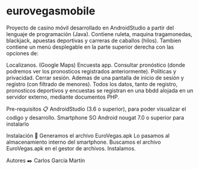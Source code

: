 # eurovegasmobile
Proyecto de casino móvil desarrollado en AndroidStudio a partir del lenguaje de programación (Java). Contiene ruleta, maquina tragamonedas, blackjack, apuestas deportivas y carreras de caballos (hilos). Tambien contiene un menú desplegable en la parte superior derecha con las opciones de:

Localizanos. (Google Maps)
Encuesta app.
Consultar pronóstico (donde podremos ver los pronosticos registrados anteriormente).
Políticas y privacidad.
Cerrar sesión.
Ademas de una pantalla de inicio de sesión y registro (con filtrado de menores). Todos los datos, tanto de registro, pronosticos deportivos y encuestas se registran en una bbdd alojada en un servidor externo, mediante documentos PHP.

Pre-requisitos 📋
AndroidStudio (3.6 o superior), para poder visualizar el codigo y desarrollo.
Smartphone SO Android nougat 7.0 o superior para instalarlo

Instalación 🔧
Generamos el archivo EuroVegas.apk
Lo pasamos al almacenamiento interno del smartphone.
Buscamos el archivo EuroVegas.apk en el gestor de archivos.
Instalamos.

Autores ✒️
Carlos García Martín
